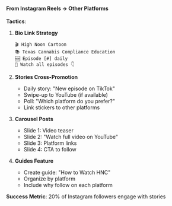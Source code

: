 #### From Instagram Reels → Other Platforms

**Tactics**:

1. **Bio Link Strategy**

   ```
   🎬 High Noon Cartoon
   📚 Texas Cannabis Compliance Education
   🆕 Episode [#] daily
   🔗 Watch all episodes 👇
   ```

2. **Stories Cross-Promotion**
   - Daily story: "New episode on TikTok"
   - Swipe-up to YouTube (if available)
   - Poll: "Which platform do you prefer?"
   - Link stickers to other platforms

3. **Carousel Posts**
   - Slide 1: Video teaser
   - Slide 2: "Watch full video on YouTube"
   - Slide 3: Platform links
   - Slide 4: CTA to follow

4. **Guides Feature**
   - Create guide: "How to Watch HNC"
   - Organize by platform
   - Include why follow on each platform

**Success Metric**: 20% of Instagram followers engage with stories
